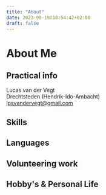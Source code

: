 ```yaml
---
title: "About"
date: 2023-08-18T18:54:42+02:00
draft: false
---
```

# About Me

## Practical info
Lucas van der Vegt  
Drechtsteden (Hendrik-Ido-Ambacht)  
lpsvandervegt@gmail.com

## Skills

## Languages

## Volunteering work

## Hobby's & Personal Life